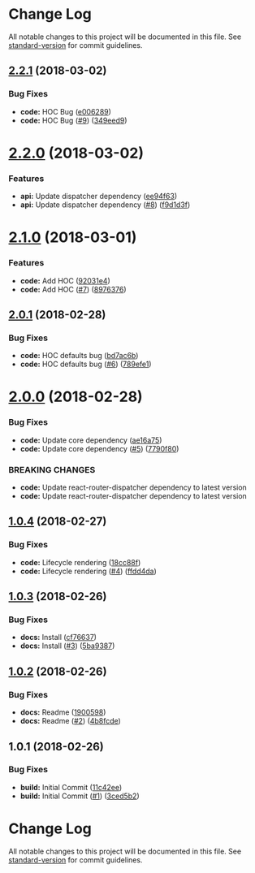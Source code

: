 # Change Log

All notable changes to this project will be documented in this file. See [standard-version](https://github.com/conventional-changelog/standard-version) for commit guidelines.

<a name="2.2.1"></a>
## [2.2.1](https://github.com/adam-26/react-router-dispatcher-chunk/compare/v2.2.0...v2.2.1) (2018-03-02)


### Bug Fixes

* **code:** HOC Bug ([e006289](https://github.com/adam-26/react-router-dispatcher-chunk/commit/e006289))
* **code:** HOC Bug  ([#9](https://github.com/adam-26/react-router-dispatcher-chunk/issues/9)) ([349eed9](https://github.com/adam-26/react-router-dispatcher-chunk/commit/349eed9))



<a name="2.2.0"></a>
# [2.2.0](https://github.com/adam-26/react-router-dispatcher-chunk/compare/v2.1.0...v2.2.0) (2018-03-02)


### Features

* **api:** Update dispatcher dependency ([ee94f63](https://github.com/adam-26/react-router-dispatcher-chunk/commit/ee94f63))
* **api:** Update dispatcher dependency ([#8](https://github.com/adam-26/react-router-dispatcher-chunk/issues/8)) ([f9d1d3f](https://github.com/adam-26/react-router-dispatcher-chunk/commit/f9d1d3f))



<a name="2.1.0"></a>
# [2.1.0](https://github.com/adam-26/react-router-dispatcher-chunk/compare/v2.0.1...v2.1.0) (2018-03-01)


### Features

* **code:** Add HOC ([92031e4](https://github.com/adam-26/react-router-dispatcher-chunk/commit/92031e4))
* **code:** Add HOC ([#7](https://github.com/adam-26/react-router-dispatcher-chunk/issues/7)) ([8976376](https://github.com/adam-26/react-router-dispatcher-chunk/commit/8976376))



<a name="2.0.1"></a>
## [2.0.1](https://github.com/adam-26/react-router-dispatcher-chunk/compare/v2.0.0...v2.0.1) (2018-02-28)


### Bug Fixes

* **code:** HOC defaults bug ([bd7ac6b](https://github.com/adam-26/react-router-dispatcher-chunk/commit/bd7ac6b))
* **code:** HOC defaults bug ([#6](https://github.com/adam-26/react-router-dispatcher-chunk/issues/6)) ([789efe1](https://github.com/adam-26/react-router-dispatcher-chunk/commit/789efe1))



<a name="2.0.0"></a>
# [2.0.0](https://github.com/adam-26/react-router-dispatcher-chunk/compare/v1.0.4...v2.0.0) (2018-02-28)


### Bug Fixes

* **code:** Update core dependency ([ae16a75](https://github.com/adam-26/react-router-dispatcher-chunk/commit/ae16a75))
* **code:** Update core dependency ([#5](https://github.com/adam-26/react-router-dispatcher-chunk/issues/5)) ([7790f80](https://github.com/adam-26/react-router-dispatcher-chunk/commit/7790f80))


### BREAKING CHANGES

* **code:** Update react-router-dispatcher dependency to latest version
* **code:** Update react-router-dispatcher dependency to latest version



<a name="1.0.4"></a>
## [1.0.4](https://github.com/adam-26/react-router-dispatcher-chunk/compare/v1.0.3...v1.0.4) (2018-02-27)


### Bug Fixes

* **code:** Lifecycle rendering ([18cc88f](https://github.com/adam-26/react-router-dispatcher-chunk/commit/18cc88f))
* **code:** Lifecycle rendering ([#4](https://github.com/adam-26/react-router-dispatcher-chunk/issues/4)) ([ffdd4da](https://github.com/adam-26/react-router-dispatcher-chunk/commit/ffdd4da))



<a name="1.0.3"></a>
## [1.0.3](https://github.com/adam-26/react-router-dispatcher-chunk/compare/v1.0.2...v1.0.3) (2018-02-26)


### Bug Fixes

* **docs:** Install ([cf76637](https://github.com/adam-26/react-router-dispatcher-chunk/commit/cf76637))
* **docs:** Install ([#3](https://github.com/adam-26/react-router-dispatcher-chunk/issues/3)) ([5ba9387](https://github.com/adam-26/react-router-dispatcher-chunk/commit/5ba9387))



<a name="1.0.2"></a>
## [1.0.2](https://github.com/adam-26/react-router-dispatcher-chunk/compare/v1.0.1...v1.0.2) (2018-02-26)


### Bug Fixes

* **docs:** Readme ([1900598](https://github.com/adam-26/react-router-dispatcher-chunk/commit/1900598))
* **docs:** Readme ([#2](https://github.com/adam-26/react-router-dispatcher-chunk/issues/2)) ([4b8fcde](https://github.com/adam-26/react-router-dispatcher-chunk/commit/4b8fcde))



<a name="1.0.1"></a>
## 1.0.1 (2018-02-26)


### Bug Fixes

* **build:** Initial Commit ([11c42ee](https://github.com/adam-26/react-router-dispatcher-chunk/commit/11c42ee))
* **build:** Initial Commit ([#1](https://github.com/adam-26/react-router-dispatcher-chunk/issues/1)) ([3ced5b2](https://github.com/adam-26/react-router-dispatcher-chunk/commit/3ced5b2))



# Change Log

All notable changes to this project will be documented in this file. See [standard-version](https://github.com/conventional-changelog/standard-version) for commit guidelines.
